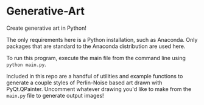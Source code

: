 # Generative-Art
Create generative art in Python!

The only requirements here is a Python installation, such as Anaconda. Only packages that are standard to the Anaconda distribution are used here.

To run this program, execute the main file from the command line using <code>python main.py</code>.

Included in this repo are a handful of utilities and example functions to generate a couple styles of Perlin-Noise based art drawn with PyQt.QPainter. Uncomment whatever drawing you'd like to make from the <code>main.py</code> file to generate output images!
